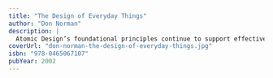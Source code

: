 ```yaml
---
title: "The Design of Everyday Things"
author: "Don Norman"
description: |
  Atomic Design’s foundational principles continue to support effective UI development. By providing a systematic framework, Atomic Design enables teams to create consistent, scalable interfaces and fosters collaboration between designers and developers.
coverUrl: "don-norman-the-design-of-everyday-things.jpg"
isbn: "978-0465067107"
pubYear: 2002
---
```

